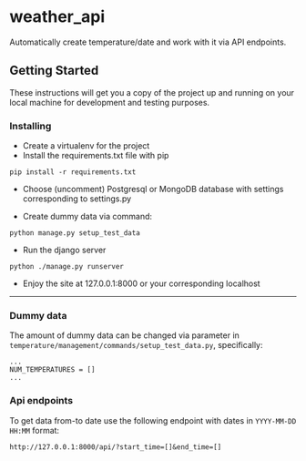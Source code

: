 # weather_api

Automatically create temperature/date and work with it via API endpoints.

## Getting Started

These instructions will get you a copy of the project up and running on your local machine for development and testing purposes.

### Installing


* Create a virtualenv for the project
* Install the requirements.txt file with pip


```
pip install -r requirements.txt
```
* Choose (uncomment) Postgresql or MongoDB database with settings corresponding to settings.py

* Create dummy data via command:

```
python manage.py setup_test_data
```

* Run the django server

```
python ./manage.py runserver
```

* Enjoy the site at 127.0.0.1:8000 or your corresponding localhost

---
### Dummy data
The amount of dummy data can be changed via parameter in `temperature/management/commands/setup_test_data.py`, specifically:
```
...
NUM_TEMPERATURES = []
...
```

### Api endpoints
To get data from-to date use the following endpoint with dates in `YYYY-MM-DD HH:MM` format:
```
http://127.0.0.1:8000/api/?start_time=[]&end_time=[]
```